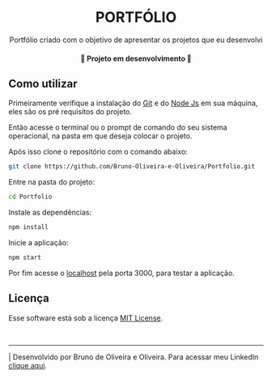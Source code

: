 
<h1 align="center">PORTFÓLIO</h1>
<p align="center">Portfólio criado com o objetivo de apresentar os projetos que eu desenvolvi</p>

<!-- <p align="center">Para acessar o site do projeto <a href="#">clique aqui</a></p> -->
<h4 align="center">🚧 Projeto em desenvolvimento 🚧</h4>


<h2>Como utilizar</h2>

<p>Primeiramente verifique a instalação do <a href="https://git-scm.com/" target="_blank">Git</a> e do <a href="https://nodejs.org/en/" target="_blank">Node Js</a> em sua máquina, eles são os pré requisitos do projeto.</p>

<p>Então acesse o terminal ou o prompt de comando do seu sistema operacional, na pasta em que deseja colocar o projeto.</p>

<p>Após isso clone o repositório com o comando abaixo:</p>

```bash
git clone https://github.com/Bruno-Oliveira-e-Oliveira/Portfolio.git
```

<p>Entre na pasta do projeto:</p>

```bash
cd Portfolio
```

<p>Instale as dependências:</p>

```bash
npm install
```

<p>Inicie a aplicação:</p>

```bash
npm start
```

<p>Por fim acesse o <a href="http://localhost:3000/" target="_blank">localhost</a> pela porta 3000, para testar a aplicação.</p>

<h2>Licença</h2>
<p>Esse software está sob a licença <a href="https://github.com/Bruno-Oliveira-e-Oliveira/Portfolio/blob/main/LICENSE.md" target="_blank">MIT License</a>.</p>

<br>

---
| Desenvolvido por Bruno de Oliveira e Oliveira. Para acessar meu LinkedIn <a href="https://www.linkedin.com/in/bruno-de-oliveira-e-oliveira/" target="_blank">clique aqui</a>. 